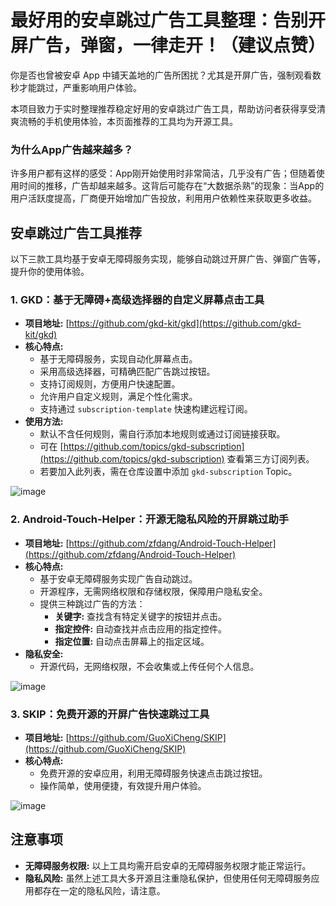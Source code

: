 # 最好用的安卓跳过广告工具整理：告别开屏广告，弹窗，一律走开！（建议点赞）

你是否也曾被安卓 App 中铺天盖地的广告所困扰？尤其是开屏广告，强制观看数秒才能跳过，严重影响用户体验。

本项目致力于实时整理推荐稳定好用的安卓跳过广告工具，帮助访问者获得享受清爽流畅的手机使用体验，本页面推荐的工具均为开源工具。

### 为什么App广告越来越多？

许多用户都有这样的感受：App刚开始使用时非常简洁，几乎没有广告；但随着使用时间的推移，广告却越来越多。这背后可能存在“大数据杀熟”的现象：当App的用户活跃度提高，厂商便开始增加广告投放，利用用户依赖性来获取更多收益。

## 安卓跳过广告工具推荐

以下三款工具均基于安卓无障碍服务实现，能够自动跳过开屏广告、弹窗广告等，提升你的使用体验。

### 1. GKD：基于无障碍+高级选择器的自定义屏幕点击工具

*   **项目地址:** [https://github.com/gkd-kit/gkd](https://github.com/gkd-kit/gkd)
*   **核心特点:**
    *   基于无障碍服务，实现自动化屏幕点击。
    *   采用高级选择器，可精确匹配广告跳过按钮。
    *   支持订阅规则，方便用户快速配置。
    *   允许用户自定义规则，满足个性化需求。
    *   支持通过 `subscription-template` 快速构建远程订阅。
*   **使用方法:**
    *   默认不含任何规则，需自行添加本地规则或通过订阅链接获取。
    *   可在 [https://github.com/topics/gkd-subscription](https://github.com/topics/gkd-subscription) 查看第三方订阅列表。
    *   若要加入此列表，需在仓库设置中添加 `gkd-subscription` Topic。

![image](https://github.com/user-attachments/assets/4e1f039d-08a3-49ed-b81b-9ac3214d2d13)

### 2. Android-Touch-Helper：开源无隐私风险的开屏跳过助手

*   **项目地址:** [https://github.com/zfdang/Android-Touch-Helper](https://github.com/zfdang/Android-Touch-Helper)
*   **核心特点:**
    *   基于安卓无障碍服务实现广告自动跳过。
    *   开源程序，无需网络权限和存储权限，保障用户隐私安全。
    *   提供三种跳过广告的方法：
        *   **关键字:** 查找含有特定关键字的按钮并点击。
        *   **指定控件:** 自动查找并点击应用的指定控件。
        *   **指定位置:** 自动点击屏幕上的指定区域。
*   **隐私安全:**
    *   开源代码，无网络权限，不会收集或上传任何个人信息。

![image](https://github.com/user-attachments/assets/9c32c18a-dafd-4c6d-88c6-98828daeee2c)

### 3. SKIP：免费开源的开屏广告快速跳过工具

*   **项目地址:** [https://github.com/GuoXiCheng/SKIP](https://github.com/GuoXiCheng/SKIP)
*   **核心特点:**
    *   免费开源的安卓应用，利用无障碍服务快速点击跳过按钮。
    *   操作简单，使用便捷，有效提升用户体验。

![image](https://github.com/user-attachments/assets/156a9514-9365-43d6-9b6a-f11100eea4a3)

## 注意事项

*   **无障碍服务权限:** 以上工具均需开启安卓的无障碍服务权限才能正常运行。
*   **隐私风险:** 虽然上述工具大多开源且注重隐私保护，但使用任何无障碍服务应用都存在一定的隐私风险，请注意。


